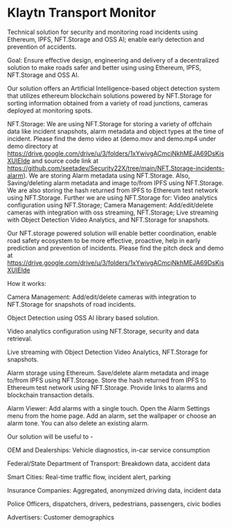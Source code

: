 # Klaytn Transport Monitor

Technical solution for security and monitoring road incidents using Ethereum, IPFS, NFT.Storage and OSS AI; enable early detection and prevention of accidents.

Goal: Ensure effective design, engineering and delivery of a decentralized solution to make roads safer and better using using Ethereum, IPFS, NFT.Storage and OSS AI.

Our solution offers an Artificial Intelligence-based object detection system that utilizes ethereum blockchain solutions powered by NFT.Storage for sorting information obtained from a variety of road junctions, cameras deployed at monitoring spots.

NFT.Storage: We are using NFT.Storage for storing a variety of offchain data like incident snapshots, alarm metadata and object types at the time of incident. Please find the demo video at  (demo.mov and demo.mp4 under demo directory at https://drive.google.com/drive/u/3/folders/1xYwivgACmcjNkhMEJA69DsKisXUIEIde and source code link at https://github.com/seetadev/Security22X/tree/main/NFT.Storage-incidents-alarm). We are storing Alarm metadata using NFT.Storage. Also, Saving/deleting alarm metadata and image to/from IPFS using NFT.Storage. We are also storing the hash returned from IPFS to Ethereum test network using NFT.Storage. Further we are using NFT.Storage for: Video analytics configuration using NFT.Storage; Camera Management: Add/edit/delete cameras with integration with oss streaming, NFT.Storage; Live streaming with Object Detection Video Analytics, and NFT.Storage for snapshots.

Our NFT.storage powered solution will enable better coordination, enable road safety ecosystem to be more effective, proactive, help in early prediction and prevention of incidents. Please find the pitch deck and demo at https://drive.google.com/drive/u/3/folders/1xYwivgACmcjNkhMEJA69DsKisXUIEIde

How it works:

Camera Management: Add/edit/delete cameras with integration to NFT.Storage for snapshots of road incidents.

Object Detection using OSS AI library based solution.

Video analytics configuration using NFT.Storage, security and data retrieval.

Live streaming with Object Detection Video Analytics, NFT.Storage for snapshots.

Alarm storage using Ethereum. Save/delete alarm metadata and image to/from IPFS using NFT.Storage. Store the hash returned from IPFS to Ethereum test network using NFT.Storage. Provide links to alarms and blockchain transaction details.

Alarm Viewer: Add alarms with a single touch. Open the Alarm Settings menu from the home page. Add an alarm, set the wallpaper or choose an alarm tone. You can also delete an existing alarm. 


Our solution will be useful to -

OEM and Dealerships: Vehicle diagnostics, in-car service consumption

Federal/State Department of Transport: Breakdown data, accident data

Smart Cities: Real-time traffic flow, incident alert, parking

Insurance Companies: Aggregated, anonymized driving data, incident data

Police Officers, dispatchers, drivers, pedestrians, passengers, civic bodies

Advertisers: Customer demographics
